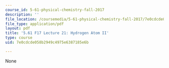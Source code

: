 ```yaml
---
course_id: 5-61-physical-chemistry-fall-2017
description: ''
file_location: /coursemedia/5-61-physical-chemistry-fall-2017/7e0cdcde058b2949c4975e6387185e6b_MIT5_61F17_lec21.pdf
file_type: application/pdf
layout: pdf
title: '5.61 F17 Lecture 21: Hydrogen Atom II'
type: course
uid: 7e0cdcde058b2949c4975e6387185e6b

---
```

None